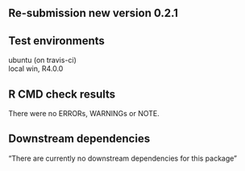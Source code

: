 ## Re-submission new version 0.2.1

## Test environments
ubuntu (on travis-ci)    
local win, R4.0.0

## R CMD check results
There were no ERRORs, WARNINGs or NOTE.     

## Downstream dependencies
“There are currently no downstream dependencies for this package”

